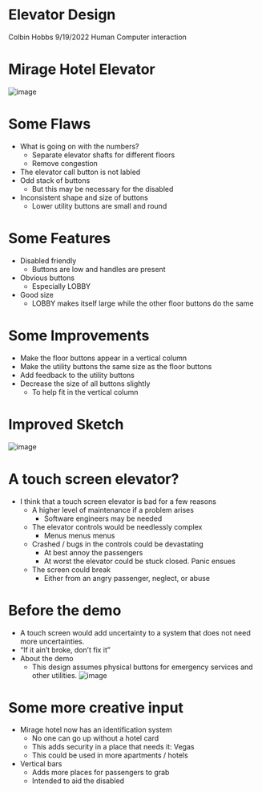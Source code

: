 # Elevator Design
Colbin Hobbs
9/19/2022
Human Computer interaction
# Mirage Hotel Elevator
![image](https://user-images.githubusercontent.com/81337598/191389471-9d353c67-3d18-4fa5-8d28-25fcaadca6e9.png)
# Some Flaws
 * What is going on with the numbers?
    * Separate elevator shafts for different floors
    * Remove congestion
 * The elevator call button is not labled
 * Odd stack of buttons
    * But this may be necessary for the disabled
 * Inconsistent shape and size of buttons
    * Lower utility buttons are small and round
# Some Features
  * Disabled friendly
    * Buttons are low and handles are present
  * Obvious buttons
    * Especially LOBBY
  * Good size
    * LOBBY makes itself large while the other floor buttons do the same
# Some Improvements
  * Make the floor buttons appear in a vertical column
  * Make the utility buttons the same size as the floor buttons
  * Add feedback to the utility buttons
  * Decrease the size of all buttons slightly
    * To help fit in the vertical column
# Improved Sketch
![image](https://user-images.githubusercontent.com/81337598/191391118-a961ea91-ae4f-43ca-ac9c-46f297863b2c.png)
# A touch screen elevator?
  * I think that a touch screen elevator is bad for a few reasons
    * A higher level of maintenance if a problem arises
      * Software engineers may be needed
    * The elevator controls would be needlessly complex
      * Menus menus menus
    * Crashed / bugs in the controls could be devastating
      * At best annoy the passengers
      * At worst the elevator could be stuck closed. Panic ensues
    * The screen could break
      * Either from an angry passenger, neglect, or abuse
# Before the demo
  * A touch screen would add uncertainty to a system that does not need more uncertainties.
  * “If it ain’t broke, don’t fix it”
  * About the demo
     * This design assumes physical buttons for emergency services and other utilities. 
![image](https://user-images.githubusercontent.com/81337598/192404162-1db99d93-4fb2-43c6-bc44-5c288d8b7298.png)
# Some more creative input
  * Mirage hotel now has an identification system
    * No one can go up without a hotel card
    * This adds security in a place that needs it: Vegas
    * This could be used in more apartments / hotels
  * Vertical bars
    * Adds more places for passengers to grab
    * Intended to aid the disabled

